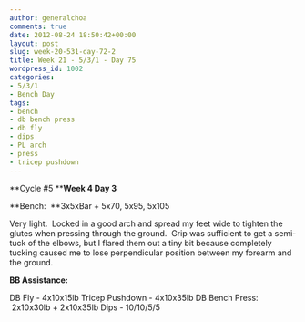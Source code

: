 ```yaml
---
author: generalchoa
comments: true
date: 2012-08-24 18:50:42+00:00
layout: post
slug: week-20-531-day-72-2
title: Week 21 - 5/3/1 - Day 75
wordpress_id: 1002
categories:
- 5/3/1
- Bench Day
tags:
- bench
- db bench press
- db fly
- dips
- PL arch
- press
- tricep pushdown
---
```


**Cycle #5
****Week 4 Day 3**

**Bench:  **3x5xBar + 5x70, 5x95, 5x105

Very light.  Locked in a good arch and spread my feet wide to tighten the glutes when pressing through the ground.  Grip was sufficient to get a semi-tuck of the elbows, but I flared them out a tiny bit because completely tucking caused me to lose perpendicular position between my forearm and the ground.

**BB Assistance:**

DB Fly - 4x10x15lb
Tricep Pushdown - 4x10x35lb
DB Bench Press:  2x10x30lb + 2x10x35lb
Dips - 10/10/5/5
